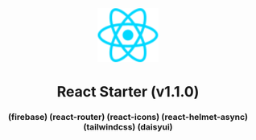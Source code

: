 <div align="center">

<img src="./public/react.svg" width="120"/>

# React Starter (v1.1.0)


### **(firebase)** **(react-router)** **(react-icons)** **(react-helmet-async)** **(tailwindcss)** **(daisyui)**


</div>
